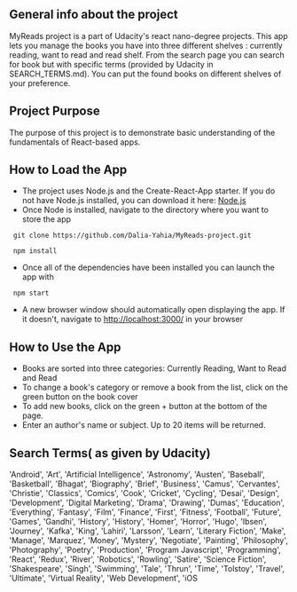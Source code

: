 ## General info about the project

  MyReads project is a part of Udacity's react nano-degree projects. This app lets you manage the books you have into three different shelves : currently reading, want to read and read shelf. From the search page you can search for book but with specific terms (provided by Udacity in SEARCH_TERMS.md). You can put the found books on different shelves of your preference.

## Project Purpose

 The purpose of this project is to demonstrate basic understanding of the fundamentals of React-based apps.

## How to Load the App

- The project uses Node.js and the Create-React-App starter. If you do not have Node.js installed, you can download it here: [Node.js](https://nodejs.org/en/)
- Once Node is installed, navigate to the directory where you want to store the app

```
 git clone https://github.com/Dalia-Yahia/MyReads-project.git

 npm install
```

- Once all of the dependencies have been installed you can launch the app with

```
 npm start
```

- A new browser window should automatically open displaying the app. If it doesn't, navigate to [http://localhost:3000/](http://localhost:3000/) in your browser

## How to Use the App

- Books are sorted into three categories: Currently Reading, Want to Read and Read
- To change a book's category or remove a book from the list, click on the green button on the book cover
- To add new books, click on the green + button at the bottom of the page.
- Enter an author's name or subject. Up to 20 items will be returned.

## Search Terms( as given by Udacity)

'Android', 'Art', 'Artificial Intelligence', 'Astronomy', 'Austen', 'Baseball', 'Basketball', 'Bhagat', 'Biography', 'Brief', 'Business', 'Camus', 'Cervantes', 'Christie', 'Classics', 'Comics', 'Cook', 'Cricket', 'Cycling', 'Desai', 'Design', 'Development', 'Digital Marketing', 'Drama', 'Drawing', 'Dumas', 'Education', 'Everything', 'Fantasy', 'Film', 'Finance', 'First', 'Fitness', 'Football', 'Future', 'Games', 'Gandhi', 'History', 'History', 'Homer', 'Horror', 'Hugo', 'Ibsen', 'Journey', 'Kafka', 'King', 'Lahiri', 'Larsson', 'Learn', 'Literary Fiction', 'Make', 'Manage', 'Marquez', 'Money', 'Mystery', 'Negotiate', 'Painting', 'Philosophy', 'Photography', 'Poetry', 'Production', 'Program Javascript', 'Programming', 'React', 'Redux', 'River', 'Robotics', 'Rowling', 'Satire', 'Science Fiction', 'Shakespeare', 'Singh', 'Swimming', 'Tale', 'Thrun', 'Time', 'Tolstoy', 'Travel', 'Ultimate', 'Virtual Reality', 'Web Development', 'iOS
